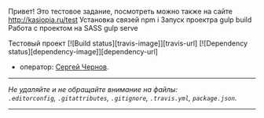

Привет! Это тестовое задание, посмотреть можно также на сайте http://kasiopia.ru/test 
Установка связей npm i
Запуск проектра gulp build
Работа с проектом на SASS gulp serve

Тестовый проект  [![Build status][travis-image]][travis-url] [![Dependency status][dependency-image]][dependency-url]

* оператор: [Сергей Чернов](https://github.com/Kasiopia).

---

_Не удаляйте и не обращайте внимание на файлы:_<br>
_`.editorconfig`, `.gitattributes`, `.gitignore`, `.travis.yml`, `package.json`._

---
